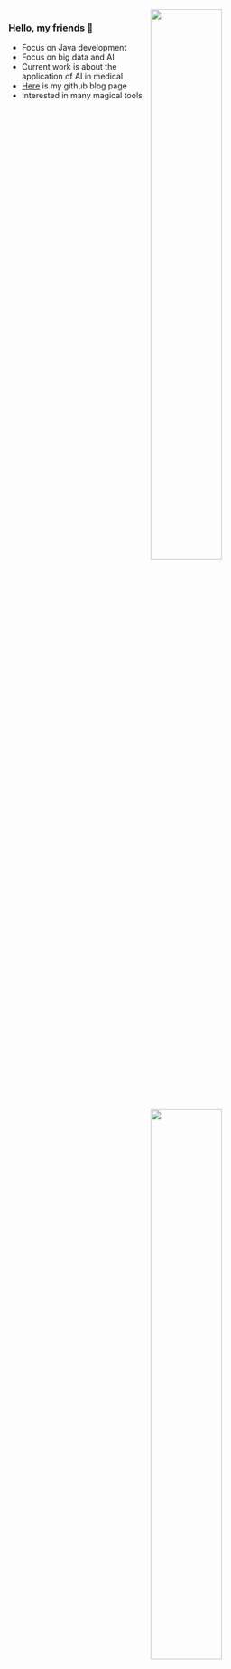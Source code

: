 <img src="https://github-readme-stats.vercel.app/api?username=GCS-ZHN&show_icons=true&theme=dracula&card_width=500" style="width:50%" align="right"/>

<img src="https://github-readme-stats.vercel.app/api/top-langs/?username=GCS-ZHN&layout=compact&theme=dracula&card_width=445" style="width:50%" align="right" />
  
### Hello, my friends 👋

- Focus on Java development
- Focus on big data and AI
- Current work is about the application of AI in medical
- [Here](https://gcs-zhn.github.io/) is my github blog page
- Interested in many magical tools
